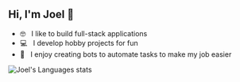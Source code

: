 ## Hi, I'm Joel 👋

- 🤓 &nbsp; I like to build full-stack applications
- 💻 &nbsp; I develop hobby projects for fun
- 🤖 &nbsp; I enjoy creating bots to automate tasks to make my job easier

![Joel's Languages stats](https://github-readme-stats.vercel.app/api/top-langs/?username=chillprogrammer&theme=buefy&layout=compact&langs_count=10)
